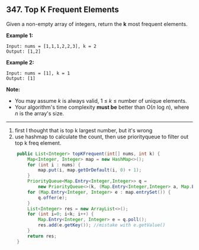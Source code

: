 ## 347. Top K Frequent Elements

Given a non-empty array of integers, return the **k** most frequent elements.

**Example 1:**

```
Input: nums = [1,1,1,2,2,3], k = 2
Output: [1,2]
```

**Example 2:**

```
Input: nums = [1], k = 1
Output: [1]
```

**Note:** 

- You may assume *k* is always valid, 1 ≤ *k* ≤ number of unique elements.
- Your algorithm's time complexity **must be** better than O(*n* log *n*), where *n* is the array's size.

---

1. first I thought that is top k largest number, but it's wrong
2. use hashmap to calculate the count, then use priorityqueue to filter out top k freq element.

```java
    public List<Integer> topKFrequent(int[] nums, int k) {
        Map<Integer, Integer> map = new HashMap<>();
        for (int i : nums) {
            map.put(i, map.getOrDefault(i, 0) + 1);
        }
        PriorityQueue<Map.Entry<Integer,Integer>> q = 
            new PriorityQueue<>(k, (Map.Entry<Integer,Integer> a, Map.Entry<Integer,Integer> b) -> b.getValue() - a.getValue()); // figure out the order of comparator
        for (Map.Entry<Integer, Integer> e : map.entrySet()) {
            q.offer(e);
        }
        List<Integer> res = new ArrayList<>();
        for (int i=0; i<k; i++) {
            Map.Entry<Integer, Integer> e = q.poll();
            res.add(e.getKey()); //mistake with e.getValue() 
        }
        return res;
    }
```


